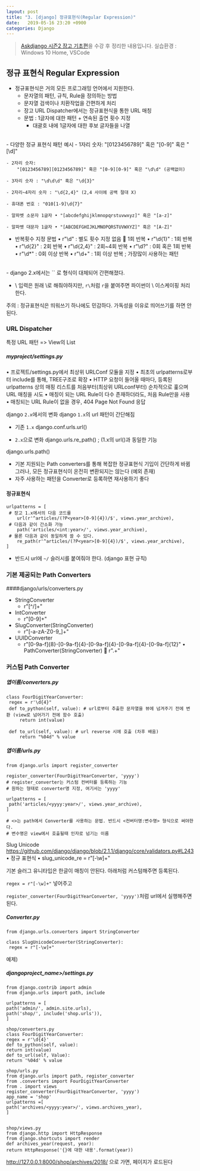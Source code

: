 ```yaml
---
layout: post
title: "3. [django] 정규표현식(Regular Expression)"
date:   2019-05-16 23:20 +0900
categories: Django
---
```

> [Askdjango 시즌2 장고 기초편](https://www.askcompany.kr/r/sections/dfc55e7/)을 수강 후 정리한 내용입니다.
> 실습환경 : Windows 10 Home, VSCode


## 정규 표현식 Regular Expression

- 정규표현식은 거의 모든 프로그래밍 언어에서 지원한다.
	- 문자열의 패턴, 규칙, Rule을 정의하는 방법
	- 문자열 검색이나 치환작업을 간편하게 처리
	- 장고 URL Dispatcher에서는 정규표현식을 통한 URL 매칭
	- 문법 :  1글자에 대한 패턴 + 연속된 출연 횟수 지정
		- 대괄호 내에 1글자에 대한 후보 글자들을 나열
<br>
- 다양한 정규 표현식 패턴 예시
	- 1자리 숫자:
		"[0123456789]" 혹은 "[0-9]" 혹은 " [\d]"

	- 2자리 숫자:
		"[0123456789][0123456789]" 혹은 "[0-9][0-9]" 혹은 "\d\d" (공백없이)

	- 3자리 숫자 : "\d\d\d" 혹은 "\d{3}"

	- 2자리~4자리 숫자 : "\d{2,4}" (2,4 사이에 공백 절대 X)

	- 휴대폰 번호 : "010[1-9]\d{7}"

	- 알파벳 소문자 1글자 • "[abcdefghijklmnopqrstuvwxyz]" 혹은 "[a-z]"

	- 알파벳 대문자 1글자 • "[ABCDEFGHIJKLMNOPQRSTUVWXYZ]" 혹은 "[A-Z]"

- 반복횟수 지정 문법
	• r"\d" : 별도 횟수 지정 없음  1회 반복
	• r"\d{1}" : 1회 반복
	• r"\d{2}" : 2회 반복
	• r"\d{2,4}" : 2회~4회 반복
	• r"\d?" : 0회 혹은 1회 반복
	• r"\d*" : 0회 이상 반복
	• r"\d+" : 1회 이상 반복  ; 가장많이 사용하는 패턴
<br>
- django 2.x에서는 `<int:>` 로 형식이 대체되어 간편해졌다.

- \ 입력은 원래 \\로 해줘야하지만, `r\`처럼 `r`을 붙여주면 파이썬이 \ 이스케이핑 처리한다.

주의 : 정규표현식은 띄워쓰기 하나에도 민감하다. 가독성을 이유로 띄어쓰기를 하면 안 된다.


### URL Dispatcher

특정 URL 패턴 => View의 List

##### myproject/settings.py

• 프로젝트/settings.py에서 최상위 URLConf 모듈을 지정
• 최초의 urlpatterns로부터 include를 통해, TREE구조로 확장
• HTTP 요청이 들어올 때마다, 등록된 urlpatterns 상의 매핑 리스트를 처음부터(최상위 URLconf부터) 순차적으로 훑으며 URL 매칭을 시도
• 매칭이 되는 URL Rule이 다수 존재하더라도, 처음 Rule만을 사용
• 매칭되는 URL Rule이 없을 경우, 404 Page Not Found 응답

django `2.x`에서의 변화
django `1.x`의 url 패턴이 간단해짐

- 기존 `1.x`
django.conf.urls.url()

- `2.x`으로 변화
django.urls.re_path()     ; (1.x의 url()과 동일한 기능

django.urls.path()
 - 기본 지원되는 Path converters를 통해 복잡한 정규표현식 기입이 간단하게 바뀜
 그러나, 모든 정규표현식이 온전히 변환되지는 않는다 (예외 존재)
 - 자주 사용하는 패턴을 Converter로 등록하면 재사용하기 좋다

#### 정규표현식
```
urlpatterns = [
 # 장고 1.x에서의 다음 코드를
	url(r'^articles/(?P<year>[0-9]{4})/$', views.year_archive),
 # 다음과 같이 간소화 가능
	path('articles/<int:year>/', views.year_archive),
 # 물론 다음과 같이 동일하게 쓸 수 있다.
	re_path(r'^articles/(?P<year>[0-9]{4})/$', views.year_archive),
]
```
- 반드시 url에  `~/`  슬러시를 붙여줘야 한다. (django 표현 규칙)

### 기본 제공되는 Path Converters
####django/urls/converters.py
- StringConverter
	-  r"[^/]+"  
- IntConverter
	- r"[0-9]+"
- SlugConverter(StringConverter)
	- r"[-a-zA-Z0-9_]+"
- UUIDConverter
	- r"[0-9a-f]{8}-[0-9a-f]{4}-[0-9a-f]{4}-[0-9a-f]{4}-[0-9a-f]{12}" • PathConverter(StringConverter)  r".+"


### 커스텀 Path Converter

##### 앱이름/converters.py
```
class FourDigitYearConverter:
 regex = r'\d{4}"
 def to_python(self, value): # url로부터 추출한 문자열을 뷰에 넘겨주기 전에 변환 (view로 넘어가기 전에 함수 호출)
	 return int(value)

 def to_url(self, value): # url reverse 시에 호출 (차후 배움)
	 return "%04d" % value
```

##### 앱이름/urls.py
```
from django.urls import register_converter

register_converter(FourDigitYearConverter, 'yyyy')
# register_converter는 커스텀 컨버터를 등록하는 기능
# 원하는 형태로 converter명 지정, 여기서는 'yyyy'

urlpatterns = [
 path('articles/<yyyy:year>/', views.year_archive),
]

# <>는 path에서 Converter를 사용하는 문법. 반드시 <컨버터명:변수명> 형식으로 써야한다.
# 변수명은 view에서 호출될때 인자로 넘기는 이름
```

Slug Unicode https://github.com/django/django/blob/2.1.1/django/core/validators.py#L243
• 정규 표현식
	• slug_unicode_re = r"[-\w]+"

기본 슬러그 유니타입은 한글이 매칭이 안된다.
아래처럼 커스텀해주면 등록된다.

`regex = r"[-\w]+"` 넣어주고

`register_converter(FourDigitYearConverter, 'yyyy')`처럼 url에서 실행해주면 된다.

##### Converter.py

```
from django.urls.converters import StringConverter

class SlugUnicodeConverter(StringConverter):
 regex = r"[-\w]+"
```


 예제)

 ##### djangoproject_name>/settings.py
 ```
 from django.contrib import admin
 from django.urls import path, include

 urlpatterns = [
 path('admin/', admin.site.urls),
 path('shop/', include('shop.urls')),
 ]

 shop/converters.py
 class FourDigitYearConverter:
 regex = r'\d{4}'
 def to_python(self, value):
 return int(value)
 def to_url(self, Value):
 return '%04d' % value

 shop/urls.py
 from django.urls import path, register_converter
 from .converters import FourDigitYearConverter
 from . import views
 register_converter(FourDigitYearConverter, 'yyyy')
 app_name = 'shop'
 urlpatterns =[
 path('archives/<yyyy:year>/', views.archives_year),
 ]


 shop/views.py
 from django.http import HttpResponse
 from django.shortcuts import render
 def archives_year(request, year):
 return HttpResponse('{}에 대한 내용'.format(year))
```


 http://127.0.0.1:8000/shop/archives/2018/
 으로 가면, 페이지가 로드된다
